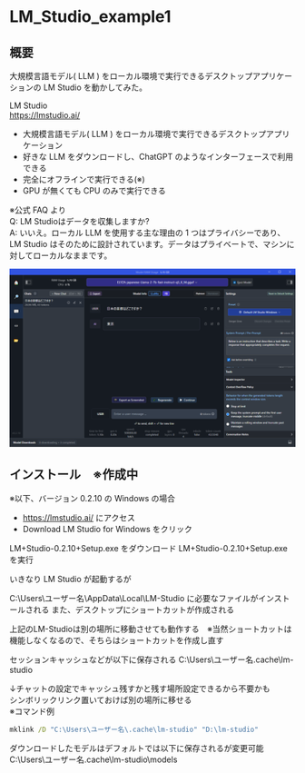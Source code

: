 # LM_Studio_example1

## 概要

大規模言語モデル( LLM ) をローカル環境で実行できるデスクトップアプリケーションの LM Studio を動かしてみた。

LM Studio  
https://lmstudio.ai/  

* 大規模言語モデル( LLM ) をローカル環境で実行できるデスクトップアプリケーション
* 好きな LLM をダウンロードし、ChatGPT のようなインターフェースで利用できる
* 完全にオフラインで実行できる(※)
* GPU が無くても CPU のみで実行できる

※公式 FAQ より  
Q: LM Studioはデータを収集しますか?  
A: いいえ。ローカル LLM を使用する主な理由の 1 つはプライバシーであり、LM Studio はそのために設計されています。データはプライベートで、マシンに対してローカルなままです。

![](doc/image/2024-01-17-09-48-34.png)


## インストール　※作成中
※以下、バージョン 0.2.10 の Windows の場合

* https://lmstudio.ai/ にアクセス
* Download LM Studio for Windows をクリック

LM+Studio-0.2.10+Setup.exe をダウンロード
LM+Studio-0.2.10+Setup.exe を実行

いきなり LM Studio が起動するが

C:\Users\ユーザー名\AppData\Local\LM-Studio に必要なファイルがインストールされる
また、デスクトップにショートカットが作成される

上記のLM-Studioは別の場所に移動させても動作する　※当然ショートカットは機能しなくなるので、そちらはショートカットを作成し直す

セッションキャッシュなどが以下に保存される
C:\Users\ユーザー名\.cache\lm-studio

↓チャットの設定でキャッシュ残すかと残す場所設定できるから不要かも  
シンボリックリンク置いておけば別の場所に移せる  
※コマンド例
```bat 
mklink /D "C:\Users\ユーザー名\.cache\lm-studio" "D:\lm-studio"
```


ダウンロードしたモデルはデフォルトでは以下に保存されるが変更可能
C:\Users\ユーザー名\.cache\lm-studio\models